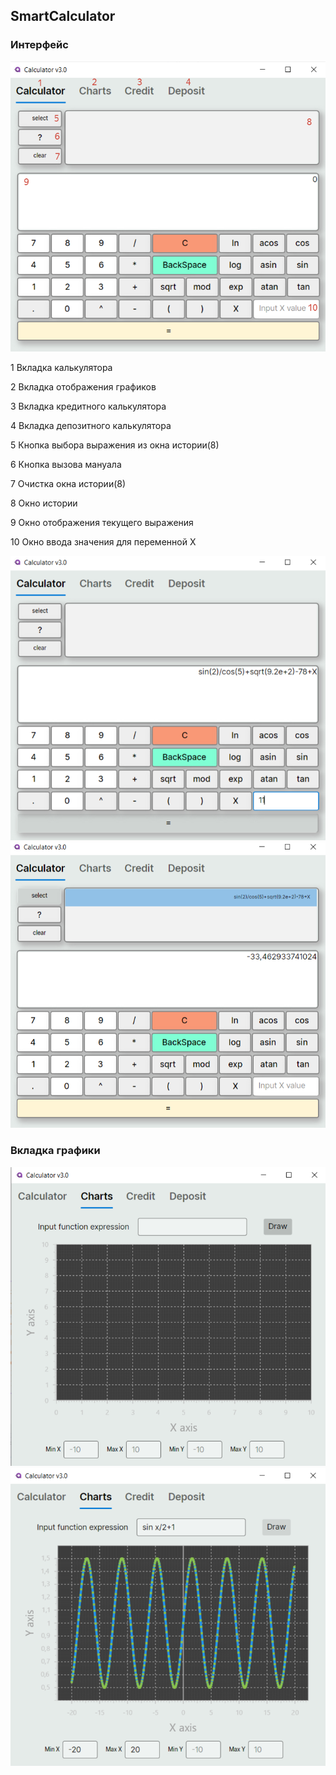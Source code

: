 ## SmartCalculator


### Интерфейс


<img src="src/Documentation/images/1.png" alt="image1" width="600"/>

1 Вкладка калькулятора

2 Вкладка отображения графиков

3 Вкладка кредитного калькулятора

4 Вкладка депозитного калькулятора

5 Кнопка выбора выражения из окна истории(8)

6 Кнопка вызова мануала

7 Очистка окна истории(8) 

8 Окно истории

9 Окно отображения текущего выражения

10 Окно ввода значения для переменной Х

<img src="src/Documentation/images/2.png" alt="image1" width="600"/>

<img src="src/Documentation/images/3.png" alt="image1" width="600"/>

### Вкладка графики

<img src="src/Documentation/images/4.png" alt="image1" width="600"/>

<img src="src/Documentation/images/5.png" alt="image1" width="600"/>

